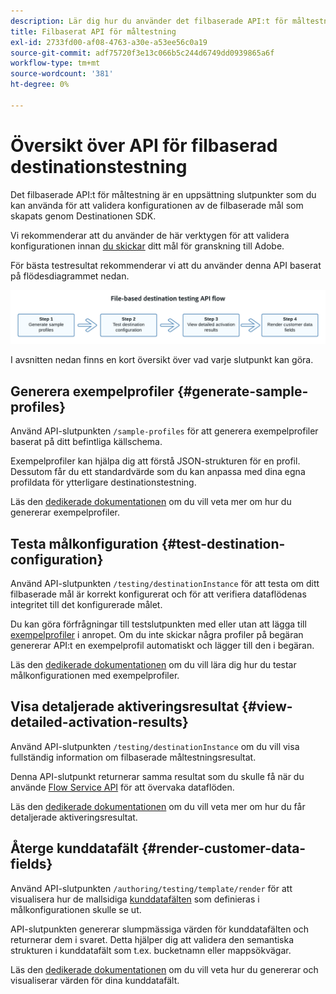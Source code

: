 ```yaml
---
description: Lär dig hur du använder det filbaserade API:t för måltestning för att validera konfigurationen av de filbaserade mål som skapats genom Destinationen SDK.
title: Filbaserat API för måltestning
exl-id: 2733fd00-af08-4763-a30e-a53ee56c0a19
source-git-commit: adf75720f3e13c066b5c244d6749dd0939865a6f
workflow-type: tm+mt
source-wordcount: '381'
ht-degree: 0%

---
```



# Översikt över API för filbaserad destinationstestning

Det filbaserade API:t för måltestning är en uppsättning slutpunkter som du kan använda för att validera konfigurationen av de filbaserade mål som skapats genom Destinationen SDK.

Vi rekommenderar att du använder de här verktygen för att validera konfigurationen innan [du skickar](../../guides/submit-destination.md) ditt mål för granskning till Adobe.

För bästa testresultat rekommenderar vi att du använder denna API baserat på flödesdiagrammet nedan.

![Diagram som visar det rekommenderade måltestflödet](../../assets/testing-api/batch-destinations/file-based-testing-flow.png)

I avsnitten nedan finns en kort översikt över vad varje slutpunkt kan göra.

## Generera exempelprofiler {#generate-sample-profiles}

Använd API-slutpunkten `/sample-profiles` för att generera exempelprofiler baserat på ditt befintliga källschema.

Exempelprofiler kan hjälpa dig att förstå JSON-strukturen för en profil. Dessutom får du ett standardvärde som du kan anpassa med dina egna profildata för ytterligare destinationstestning.

Läs den [dedikerade dokumentationen](file-based-sample-profile-generation-api.md) om du vill veta mer om hur du genererar exempelprofiler.

## Testa målkonfiguration {#test-destination-configuration}

Använd API-slutpunkten `/testing/destinationInstance` för att testa om ditt filbaserade mål är korrekt konfigurerat och för att verifiera dataflödenas integritet till det konfigurerade målet.

Du kan göra förfrågningar till testslutpunkten med eller utan att lägga till [exempelprofiler](file-based-sample-profile-generation-api.md) i anropet. Om du inte skickar några profiler på begäran genererar API:t en exempelprofil automatiskt och lägger till den i begäran.

Läs den [dedikerade dokumentationen](file-based-destination-testing-api.md) om du vill lära dig hur du testar målkonfigurationen med exempelprofiler.

## Visa detaljerade aktiveringsresultat {#view-detailed-activation-results}

Använd API-slutpunkten `/testing/destinationInstance` om du vill visa fullständig information om filbaserade måltestningsresultat.

Denna API-slutpunkt returnerar samma resultat som du skulle få när du använde [Flow Service API](../../../api/update-destination-dataflows.md) för att övervaka dataflöden.

Läs den [dedikerade dokumentationen](file-based-destination-results-api.md) om du vill veta mer om hur du får detaljerade aktiveringsresultat.

## Återge kunddatafält {#render-customer-data-fields}

Använd API-slutpunkten `/authoring/testing/template/render` för att visualisera hur de mallsidiga [kunddatafälten](../../functionality/destination-configuration/customer-data-fields.md) som definieras i målkonfigurationen skulle se ut.

API-slutpunkten genererar slumpmässiga värden för kunddatafälten och returnerar dem i svaret. Detta hjälper dig att validera den semantiska strukturen i kunddatafält som t.ex. bucketnamn eller mappsökvägar.

Läs den [dedikerade dokumentationen](file-based-render-template-api.md) om du vill veta hur du genererar och visualiserar värden för dina kunddatafält.
